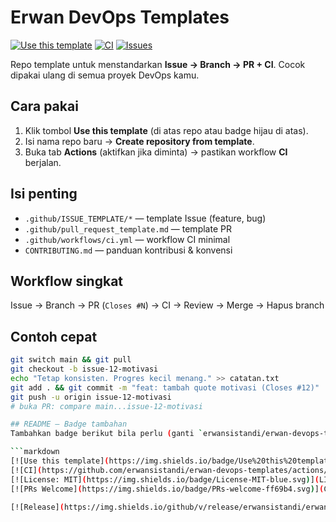 # Erwan DevOps Templates

[![Use this template](https://img.shields.io/badge/Use%20this%20template-💡-brightgreen)](https://github.com/erwansistandi/erwan-devops-templates/generate)
[![CI](https://github.com/erwansistandi/erwan-devops-templates/actions/workflows/ci.yml/badge.svg)](https://github.com/erwansistandi/erwan-devops-templates/actions/workflows/ci.yml)
[![Issues](https://img.shields.io/github/issues/erwansistandi/erwan-devops-templates)](https://github.com/erwansistandi/erwan-devops-templates/issues)

Repo template untuk menstandarkan **Issue → Branch → PR + CI**. Cocok dipakai ulang di semua proyek DevOps kamu.

## Cara pakai
1. Klik tombol **Use this template** (di atas repo atau badge hijau di atas).
2. Isi nama repo baru → **Create repository from template**.
3. Buka tab **Actions** (aktifkan jika diminta) → pastikan workflow **CI** berjalan.

## Isi penting
- `.github/ISSUE_TEMPLATE/*` — template Issue (feature, bug)
- `.github/pull_request_template.md` — template PR
- `.github/workflows/ci.yml` — workflow CI minimal
- `CONTRIBUTING.md` — panduan kontribusi & konvensi

## Workflow singkat
Issue → Branch → PR (`Closes #N`) → CI → Review → Merge → Hapus branch

## Contoh cepat

```bash
git switch main && git pull
git checkout -b issue-12-motivasi
echo "Tetap konsisten. Progres kecil menang." >> catatan.txt
git add . && git commit -m "feat: tambah quote motivasi (Closes #12)"
git push -u origin issue-12-motivasi
# buka PR: compare main...issue-12-motivasi

## README — Badge tambahan
Tambahkan badge berikut bila perlu (ganti `erwansistandi/erwan-devops-templates` sesuai repo kamu):

```markdown
[![Use this template](https://img.shields.io/badge/Use%20this%20template-💡-brightgreen)](https://github.com/erwansistandi/erwan-devops-templates/generate)
[![CI](https://github.com/erwansistandi/erwan-devops-templates/actions/workflows/ci.yml/badge.svg)](https://github.com/erwansistandi/erwan-devops-templates/actions/workflows/ci.yml)
[![License: MIT](https://img.shields.io/badge/License-MIT-blue.svg)](LICENSE)
[![PRs Welcome](https://img.shields.io/badge/PRs-welcome-ff69b4.svg)](CONTRIBUTING.md)

[![Release](https://img.shields.io/github/v/release/erwansistandi/erwan-devops-templates?display_name=tag)](https://github.com/erwansistandi/erwan-devops-templates/releases)
